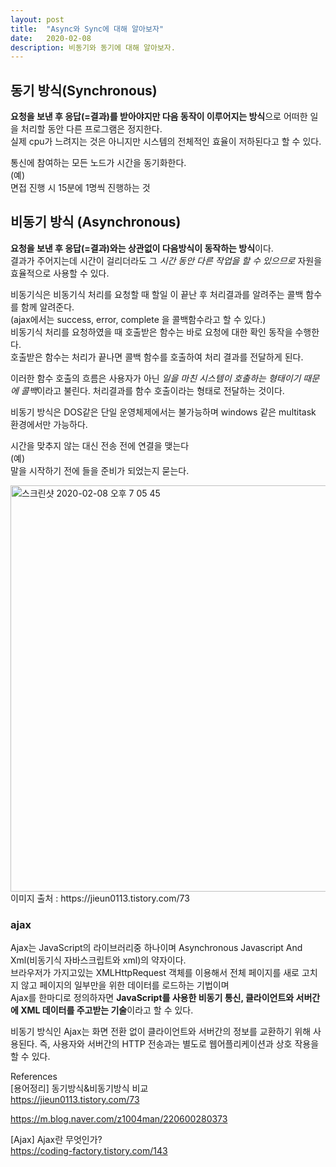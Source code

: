 ```yaml
---
layout: post
title:  "Async와 Sync에 대해 알아보자"
date:   2020-02-08
description: 비동기와 동기에 대해 알아보자.
---
```



## 동기 방식(Synchronous)
  
**요청을 보낸 후 응답(=결과)를 받아야지만 다음 동작이 이루어지는 방식**으로 어떠한 일을 처리할 동안 다른 프로그램은 정지한다.  
실제 cpu가 느려지는 것은 아니지만 시스템의 전체적인 효율이 저하된다고 할 수 있다.

통신에 참여하는 모든 노드가 시간을 동기화한다.  
(예)  
면접 진행 시 15분에 1명씩 진행하는 것

  
## 비동기 방식 (Asynchronous)

**요청을 보낸 후 응답(=결과)와는 상관없이 다음방식이 동작하는 방식**이다.  
결과가 주어지는데 시간이 걸리더라도 그 *시간 동안 다른 작업을 할 수 있으므로* 자원을 효율적으로 사용할 수 있다.  

비동기식은 비동기식 처리를 요청할 때 할일 이 끝난 후 처리결과를 알려주는 콜백 함수를 함께 알려준다.  
(ajax에서는 success, error, complete 을 콜백함수라고 할 수 있다.)  
비동기식 처리를 요청하였을 때 호출받은 함수는 바로 요청에 대한 확인 동작을 수행한다.  
호출받은 함수는 처리가 끝나면 콜백 함수를 호출하여 처리 결과를 전달하게 된다.  

이러한 함수 호출의 흐름은 사용자가 아닌 *일을 마친 시스템이 호출하는 형태이기 때문에 콜백*이라고 불린다. 처리결과를 함수 호출이라는 형태로 전달하는 것이다.  

비동기 방식은 DOS같은 단일 운영체제에서는 불가능하며 windows 같은 multitask 환경에서만 가능하다.  


시간을 맞추지 않는 대신 전송 전에 연결을 맺는다  
(예)  
말을 시작하기 전에 들을 준비가 되었는지 묻는다.  

<img width="650" alt="스크린샷 2020-02-08 오후 7 05 45" src="https://user-images.githubusercontent.com/17976251/74083609-aec07b80-4aa9-11ea-8bcf-9379aeb54275.png">  
이미지 출처 : https://jieun0113.tistory.com/73

  
### ajax  
Ajax는 JavaScript의 라이브러리중 하나이며 Asynchronous Javascript And Xml(비동기식 자바스크립트와 xml)의 약자이다.  
브라우저가 가지고있는 XMLHttpRequest 객체를 이용해서 전체 페이지를 새로 고치지 않고 페이지의 일부만을 위한 데이터를 로드하는 기법이며  
Ajax를 한마디로 정의하자면 **JavaScript를 사용한 비동기 통신, 클라이언트와 서버간에 XML 데이터를 주고받는 기술**이라고 할 수 있다.  

비동기 방식인 Ajax는 화면 전환 없이 클라이언트와 서버간의 정보를 교환하기 위해 사용된다. 즉, 사용자와 서버간의 HTTP 전송과는 별도로 웹어플리케이션과 상호 작용을 할 수 있다.  

  
References  
[용어정리] 동기방식&비동기방식 비교  
https://jieun0113.tistory.com/73  
  
https://m.blog.naver.com/z1004man/220600280373  

[Ajax] Ajax란 무엇인가?  
https://coding-factory.tistory.com/143